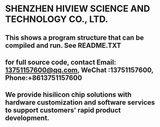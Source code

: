 # SHENZHEN HIVIEW SCIENCE AND TECHNOLOGY CO., LTD.  
## This shows a program structure that can be compiled and run. See README.TXT 
## for full source code, contact Email: 13751157600@qq.com, WeChat :13751157600, Phone:+8613751157600  
## We provide hisilicon chip solutions with hardware customization and software services to support customers' rapid product development.
##   
